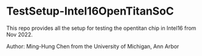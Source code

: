 # TestSetup-Intel16OpenTitanSoC

This repo provides all the setup for testing the opentitan chip in Intel16 from Nov 2022.

Author: Ming-Hung Chen from the University of Michigan, Ann Arbor